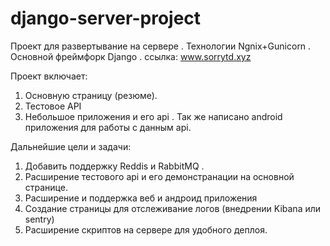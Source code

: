 # django-server-project
Проект для развертывание на сервере . Технологии Ngnix+Gunicorn . Основной фреймфорк Django .
ссылка: www.sorrytd.xyz

Проект включает:
  1. Основную страницу (резюме).
  2. Тестовое API
  3. Небольшое приложения и его api . Так же написано android приложения для работы с данным api.
  
Дальнейшие цели и задачи:
  1. Добавить поддержку Reddis и RabbitMQ .
  2. Расширение тестового api и его демонстранации на основной странице.
  3. Расширение и поддержка веб и андроид приложения
  4. Создание страницы для отслеживание логов (внедрении Kibana или sentry)
  5. Расширение скриптов на сервере для удобного деплоя. 
  
